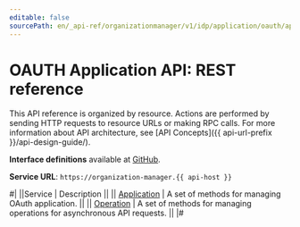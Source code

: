 ```yaml
---
editable: false
sourcePath: en/_api-ref/organizationmanager/v1/idp/application/oauth/api-ref/index.md
---
```


# OAUTH Application API: REST reference

This API reference is organized by resource. Actions are performed by sending HTTP requests to resource URLs or making RPC calls. For more information about API architecture, see [API Concepts]({{ api-url-prefix }}/api-design-guide/).

**Interface definitions** available at [GitHub](https://github.com/yandex-cloud/cloudapi/tree/master/yandex/cloud/organizationmanager/v1/idp/application/oauth).

**Service URL**: `https://organization-manager.{{ api-host }}`

#|
||Service | Description ||
|| [Application](Application/index.md) | A set of methods for managing OAuth application. ||
|| [Operation](Operation/index.md) | A set of methods for managing operations for asynchronous API requests. ||
|#
